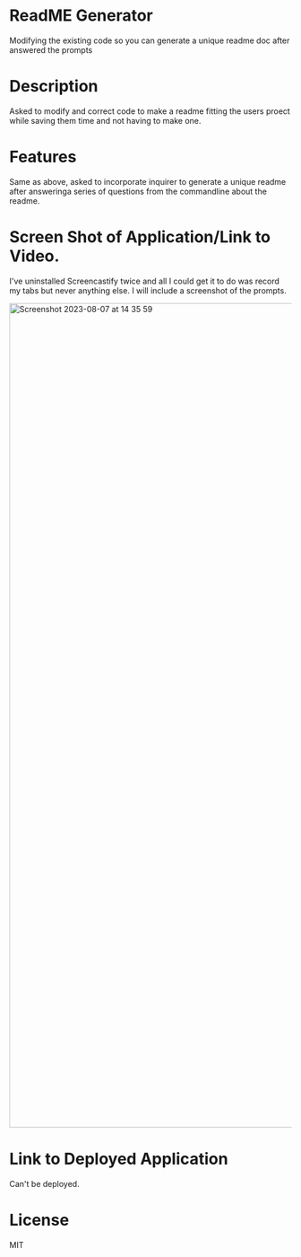 # ReadME Generator

Modifying the existing code so you can generate a unique readme doc after answered the prompts

# Description

Asked to modify and correct code to make a readme fitting the users proect while saving them time and not having to make one.

# Features

Same as above, asked to incorporate inquirer to generate a unique readme after answeringa series of questions from the commandline about the readme.


# Screen Shot of Application/Link to Video.
I've uninstalled Screencastify twice and all I could get it to do was record my tabs but never anything else. I will include a screenshot of the prompts.

<img width="1470" alt="Screenshot 2023-08-07 at 14 35 59" src="https://github.com/Kpeterson23/hw9readme/assets/124640874/370f6d99-10d2-466b-9b23-a9f79fe1c7a9">



# Link to Deployed Application

Can't be deployed.

# License

MIT
